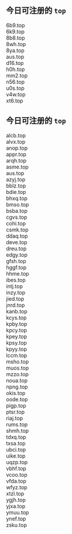 
## 今日可注册的 `top`
>
6b9.top   
6k9.top   
8b8.top   
8wh.top   
8ya.top   
aus.top   
d16.top   
h0h.top   
mm2.top   
n56.top   
u0s.top   
v4w.top   
xt6.top   


## 今日可注册的 `top`
>
alcb.top   
alvx.top   
anop.top   
appr.top   
arqh.top   
asme.top   
aus.top   
azyj.top   
bblz.top   
bdie.top   
bhxq.top   
bmso.top   
bsba.top   
cgvs.top   
cohi.top   
csmk.top   
ddaq.top   
deve.top   
dreu.top   
edgy.top   
gfsh.top   
hggf.top   
hhme.top   
ibes.top   
intj.top   
inzy.top   
jied.top   
jnrd.top   
kanb.top   
kcys.top   
kpby.top   
kpcy.top   
kpey.top   
kpsy.top   
kpyy.top   
lccm.top   
msho.top   
muos.top   
mzzo.top   
noua.top   
npng.top   
okis.top   
oode.top   
pigp.top   
ptsr.top   
riaj.top   
rums.top   
shmh.top   
tdxq.top   
txsa.top   
ubci.top   
uike.top   
uqzp.top   
vbhf.top   
vcoo.top   
vfda.top   
wfyz.top   
xtzl.top   
ygjh.top   
yjxa.top   
ymuu.top   
ynef.top   
zsku.top   

